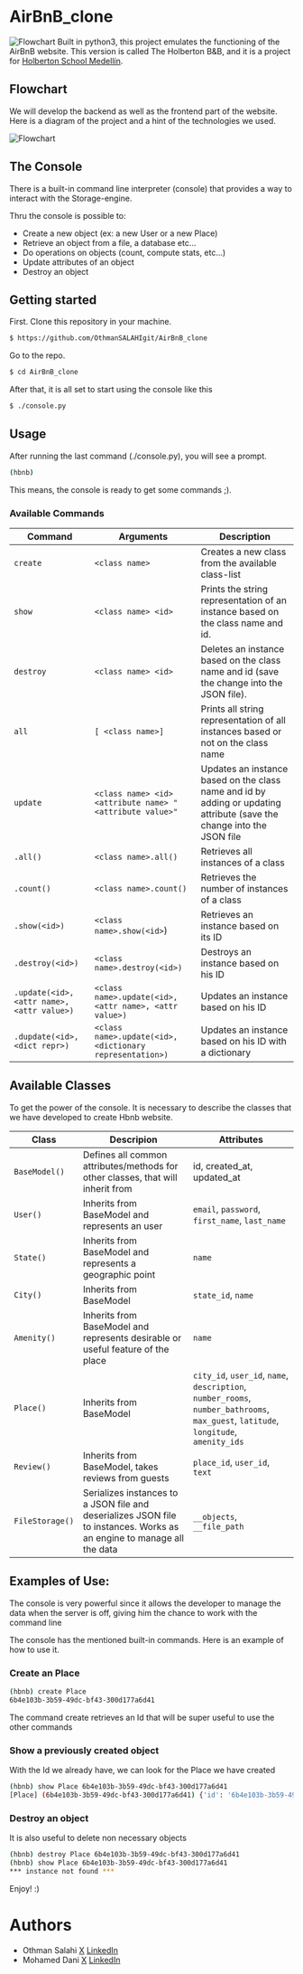# AirBnB_clone 
![Flowchart](https://imgur.com/xuoucfD.png)
 Built in python3, this project emulates the functioning of the AirBnB website.
 This version is called The Holberton B&B, and it is a project for [Holberton School Medellín](https://www.holbertonschool.com/co/campus_life/medellin).
 
## Flowchart
We will develop the backend as well as the frontend part of the website. Here is a diagram of the project and a hint of the technologies we used.
 
 ![Flowchart](https://imgur.com/3rCP5Fx.png)
 
 ## The Console
 There is a built-in command line interpreter (console) that provides a way to interact with the Storage-engine.
 
 Thru the console is possible to: 
* Create a new object (ex: a new User or a new Place)
* Retrieve an object from a file, a database etc…
* Do operations on objects (count, compute stats, etc…)
* Update attributes of an object
* Destroy an object

## Getting started

First. Clone this repository in your machine.
```sh
$ https://github.com/OthmanSALAHIgit/AirBnB_clone
```
Go to the repo.

```sh
$ cd AirBnB_clone
```
After that, it is all set to start using the console like this

```sh
$ ./console.py
```

## Usage

After running the last command (./console.py), you will see a prompt.

```sh
(hbnb) 
```

This means, the console is ready to get some commands ;).

### Available Commands
| Command | Arguments | Description |
| ------ | ------ | ------ |
| `create` | `<class name>` | Creates a new class from the available class-list ||
| `show` | `<class name> <id>` | Prints the string representation of an instance based on the class name and id. |
| `destroy` | `<class name> <id>` | Deletes an instance based on the class name and id (save the change into the JSON file). |
| `all` | `[ <class name>]` | Prints all string representation of all instances based or not on the class name |
| `update` | `<class name> <id> <attribute name> "<attribute value>"`  | Updates an instance based on the class name and id by adding or updating attribute (save the change into the JSON file |
| `.all()`| `<class name>.all()` | Retrieves all instances of a class |
| `.count()` | `<class name>.count()` | Retrieves the number of instances of a class |
| `.show(<id>)` | `<class name>.show(<id>`) | Retrieves an instance based on its ID |
| `.destroy(<id>)` | `<class name>.destroy(<id>)` | Destroys an instance based on his ID |
| `.update(<id>, <attr name>, <attr value>)` | `<class name>.update(<id>, <attr name>, <attr value>)` | Updates an instance based on his ID |
| `.dupdate(<id>, <dict repr>)` | `<class name>.update(<id>, <dictionary representation>)` | Updates an instance based on his ID with a dictionary |

## Available Classes
To get the power of the console. It is necessary to describe the classes that we have developed to create Hbnb website.

| Class | Descripion| Attributes|
| ------ | ------ | ------ |
| `BaseModel()` | Defines all common attributes/methods for other classes, that will inherit from | id, created_at, updated_at|
| `User()` | Inherits from BaseModel and represents an user  | `email`, `password`, `first_name`, `last_name`  |
| `State()` | Inherits from BaseModel and represents a geographic point  | `name` |
| `City()` | Inherits from BaseModel  | `state_id`, `name` |
| `Amenity()` | Inherits from BaseModel and represents desirable or useful feature of the place | `name` |
| `Place()` | Inherits from BaseModel | `city_id`, `user_id`, `name`, `description`, `number_rooms`, `number_bathrooms`, `max_guest`, `latitude`, `longitude`, `amenity_ids`|
| `Review()` | Inherits from BaseModel, takes reviews from guests | `place_id`, `user_id`, `text` |
| `FileStorage()` | Serializes instances to a JSON file and deserializes JSON file to instances. Works as an engine to manage all the data | `__objects`, `__file_path` |
## Examples of Use:
The console is very powerful since it allows the developer to manage the data when the server is off, giving him the chance to work with the command line

The console has the mentioned built-in commands. Here is an example of how to use it.

### Create an Place

```sh
(hbnb) create Place
6b4e103b-3b59-49dc-bf43-300d177a6d41
```
The command create retrieves an Id that will be super useful to use the other commands

### Show a previously created object

With the Id we already have, we can look for the Place we have created
```sh
(hbnb) show Place 6b4e103b-3b59-49dc-bf43-300d177a6d41
[Place] (6b4e103b-3b59-49dc-bf43-300d177a6d41) {'id': '6b4e103b-3b59-49dc-bf43-300d177a6d41', 'created_at': datetime.datetime(2023, 11, 8, 11, 11, 56, 477566), 'updated_at': datetime.datetime(2023, 11, 8, 11, 11, 56, 477591)}
```

### Destroy an object

It is also useful to delete non necessary objects
```sh 
(hbnb) destroy Place 6b4e103b-3b59-49dc-bf43-300d177a6d41
(hbnb) show Place 6b4e103b-3b59-49dc-bf43-300d177a6d41
*** instance not found ***
```

Enjoy! :)

# Authors
* Othman  Salahi [X](https://x.com/othmansalahi) [LinkedIn](https://www.linkedin.com/in/othmansalahi)
* Mohamed Dani [X](https://twitter.com/mohameddani_1) [LinkedIn](www.linkedin.com/in/mohamed-dani-2a8065152)